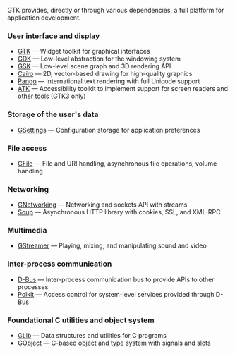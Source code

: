 ---
---

GTK provides, directly or through various dependencies, a full platform for
application development.

### User interface and display

 - [GTK](https://developer.gnome.org/gtk4/stable/) — Widget toolkit for graphical interfaces
 - [GDK](https://developer.gnome.org/gdk4/stable/) — Low-level abstraction for the windowing system
 - [GSK](https://developer.gnome.org/gsk4/stable/) — Low-level scene graph and 3D rendering API
 - [Cairo](https://developer.gnome.org/cairo/stable/) — 2D, vector-based drawing for high-quality graphics
 - [Pango](https://developer.gnome.org/pango/stable/) — International text rendering with full Unicode support
 - [ATK](https://developer.gnome.org/atk/stable/) — Accessibility toolkit to implement support for screen readers and other tools (GTK3 only)

### Storage of the user's data

 - [GSettings](https://developer.gnome.org/gio/stable/GSettings.html) — Configuration storage for application preferences

### File access

 - [GFile](https://developer.gnome.org/gio/stable/GFile.html) — File and URI handling, asynchronous file operations, volume handling

### Networking

 - [GNetworking](https://developer.gnome.org/gio/stable/highlevel-socket.html) — Networking and sockets API with streams
 - [Soup](https://developer.gnome.org/libsoup/stable/) — Asynchronous HTTP library with cookies, SSL, and XML-RPC

### Multimedia

 - [GStreamer](https://developer.gnome.org/gstreamer-libs/stable/) — Playing, mixing, and manipulating sound and video

### Inter-process communication

 - [D-Bus](https://developer.gnome.org/gio/stable/gdbus-convenience.html) — Inter-process communication bus to provide APIs to other processes
 - [Polkit](https://www.freedesktop.org/software/polkit/docs/latest/) — Access control for system-level services provided through D-Bus

### Foundational C utilities and object system

 - [GLib](https://developer.gnome.org/glib/stable/) — Data structures and utilities for C programs
 - [GObject](https://developer.gnome.org/gobject/stable/) — C-based object and type system with signals and slots
